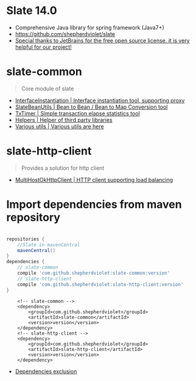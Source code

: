 # Slate 14.0
* Comprehensive Java library for spring framework (Java7+)
* https://github.com/shepherdviolet/slate
* [Special thanks to JetBrains for the free open source license, it is very helpful for our project!](https://www.jetbrains.com/?from=slate)

# slate-common

> Core module of slate

* [InterfaceInstantiation | Interface instantiation tool, supporting proxy](https://github.com/shepherdviolet/slate/blob/master/docs/interfaceinst/guide.md)
* [SlateBeanUtils | Bean to Bean / Bean to Map Conversion tool](https://github.com/shepherdviolet/slate/blob/master/docs/beanutils/guide.md)
* [TxTimer | Simple transaction elapse statistics tool](https://github.com/shepherdviolet/slate/blob/master/docs/txtimer/guide.md)
* [Helpers | Helper of third party libraries](https://github.com/shepherdviolet/slate/tree/develop/slate-common/src/main/java/sviolet/slate/common/helper)
* [Various utils | Various utils are here](https://github.com/shepherdviolet/slate/tree/develop/slate-common/src/main/java/sviolet/slate/common/util)

# slate-http-client

> Provides a solution for http client

* [MultiHostOkHttpClient | HTTP client supporting load balancing](https://github.com/shepherdviolet/slate/blob/master/docs/loadbalance/guide.md)

# Import dependencies from maven repository

```gradle

repositories {
    //Slate in mavenCentral
    mavenCentral()
}
dependencies {
    // slate-common
    compile 'com.github.shepherdviolet:slate-common:version'
    // slate-http-client
    compile 'com.github.shepherdviolet:slate-http-client:version'
}

```

```maven
    <!-- slate-common -->
    <dependency>
        <groupId>com.github.shepherdviolet</groupId>
        <artifactId>slate-common</artifactId>
        <version>version</version>
    </dependency>
    <!-- slate-http-client -->
    <dependency>
        <groupId>com.github.shepherdviolet</groupId>
        <artifactId>slate-http-client</artifactId>
        <version>version</version>
    </dependency>
```

* [Dependencies exclusion](https://github.com/shepherdviolet/slate/blob/master/docs/dependencies-exclusion.md)
